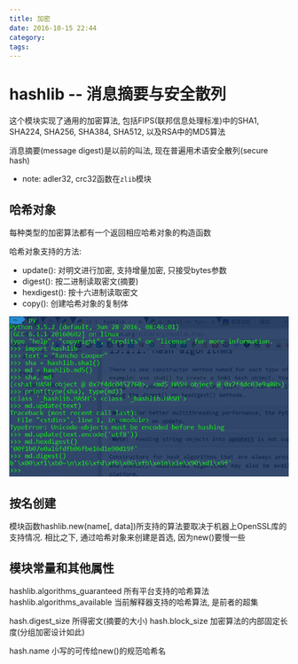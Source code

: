 ```yaml
---
title: 加密
date: 2016-10-15 22:44
category:
tags:
---
```


# hashlib -- 消息摘要与安全散列
这个模块实现了通用的加密算法, 包括FIPS(联邦信息处理标准)中的SHA1, SHA224, SHA256, SHA384, SHA512, 以及RSA中的MD5算法

消息摘要(message digest)是以前的叫法, 现在普遍用术语安全散列(secure hash)

- note: adler32, crc32函数在`zlib`模块

## 哈希对象
每种类型的加密算法都有一个返回相应哈希对象的构造函数

哈希对象支持的方法:
- update(): 对明文进行加密, 支持增量加密, 只接受bytes参数
- digest(): 按二进制读取密文(摘要)
- hexdigest(): 按十六进制读取密文
- copy(): 创建哈希对象的复制体

![](0x09加密_hashlib.png)

## 按名创建
模块函数hashlib.new(name[, data])所支持的算法要取决于机器上OpenSSL库的支持情况. 相比之下, 通过哈希对象来创建是首选, 因为new()要慢一些


## 模块常量和其他属性

hashlib.algorithms_guaranteed 所有平台支持的哈希算法
hashlib.algorithms_available 当前解释器支持的哈希算法, 是前者的超集

hash.digest_size 所得密文(摘要的大小)
hash.block_size 加密算法的内部固定长度(分组加密设计如此)

hash.name 小写的可传给new()的规范哈希名


